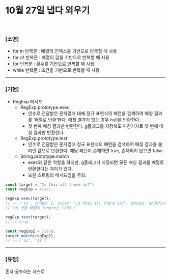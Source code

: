 # 10월 27일 냅다 외우기

<br>

### [소영]

- for in 반복문 : 배열의 인덱스를 기반으로 반복할 때 사용
- for of 반복문 : 배열의 값을 기반으로 반복할 때 사용
- for 반복문 : 횟수를 기반으로 반복할 때 사용
- while 반복문 : 조건을 기반으로 반복할 때 사용

<hr>

### [기현]

- RegExp 메서드
    - RegExp.prototype.exec
        - 인수로 전달받은 문자열에 대해 정규 표현식의 패턴을 검색하여 매칭 결과를 ‘배열로 반환’한다. 매칭 결과가 없는 경우 null을 반환한다.
        - 첫 번째 매칭 결과만 반환한다. g플래그를 지정해도 마찬가지로 첫 번째 매칭 결과만 반환한다.
    - RegExp.prototype.test
        - 인수로 전달받은 문자열에 정규 표현식의 패턴을 검색하여 매칭 결과를 불리언 값으로 반환한다. 해당 패턴이 존재하면 true, 존재하지 않으면 false.
    - String.prototype.match
        - exec와 같은 역할을 하지만, g플래그가 지정되면 모든 매칭 결과를 배열로 반환한다는 차이가 있다.
        - 또한 스트링의 메서드임을 주의.
```jsx
const target = "Is this all there is?";
const regExp = /is/;

regExp.exec(target);
// -> ['is', index: 5, input: "Is this all there is?", groups: undefined]
// (위 반환 배열의 length는 1이다.)

regExp.test(target);
// -> true

const regExp2 = /is/g;
target.match(regExp2);
// -> ['is', 'is']
```

<hr>

### [유정]
혼자 공부하는 자스로 
